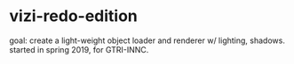 # vizi-redo-edition

goal: create a light-weight object loader and renderer w/ lighting, shadows.
started in spring 2019, for GTRI-INNC.
